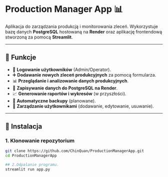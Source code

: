 # Production Manager App 📊

Aplikacja do zarządzania produkcją i monitorowania zleceń. Wykorzystuje bazę danych **PostgreSQL** hostowaną na **Render** oraz aplikację frontendową stworzoną za pomocą **Streamlit**.

---

## 📌 Funkcje

- 🔑 **Logowanie użytkowników** (Admin/Operator).
- ➕ **Dodawanie nowych zleceń produkcyjnych** za pomocą formularza.
- 📊 **Przeglądanie i analizowanie danych produkcyjnych**.
- 💾 **Zapisywanie danych do PostgreSQL na Render**.
- 📈 **Generowanie raportów i wykresów** (w przyszłości).
- 📂 **Automatyczne backupy** (planowane).
- 📂 **Zarządzanie użytkownikami** (dodawanie, edytowanie, usuwanie).

---

## 🔨 Instalacja

### 1. Klonowanie repozytorium

```bash
git clone https://github.com/ChinQuan/ProductionManagerApp.git
cd ProductionManagerApp

## 2.Odpalanie programu.
streamlit run app.py
